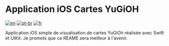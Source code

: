 # Application iOS Cartes YuGiOH
[![en](https://img.shields.io/badge/lang-en-red.svg)](https://github.com/filipemsilv4/YuGiOH-Cards-iOS-App/blob/master/README.md)
[![pt-br](https://img.shields.io/badge/lang-pt--br-green.svg)](https://github.com/filipemsilv4/YuGiOH-Cards-iOS-App/blob/master/README.pt-br.md)
[![fr](https://img.shields.io/badge/lang-es-yellow.svg)](https://github.com/filipemsilv4/YuGiOH-Cards-iOS-App/blob/master/README.fr.md)

Application iOS simple de visualisation de cartes YuGiOh réalisée avec Swift et UIKit. Je promets que ce REAME sera meilleur à l'avenir.